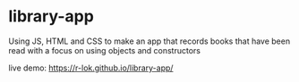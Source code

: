 # library-app
Using JS, HTML and CSS to make an app that records books that have been read with a focus on using objects and constructors

live demo: https://r-lok.github.io/library-app/
